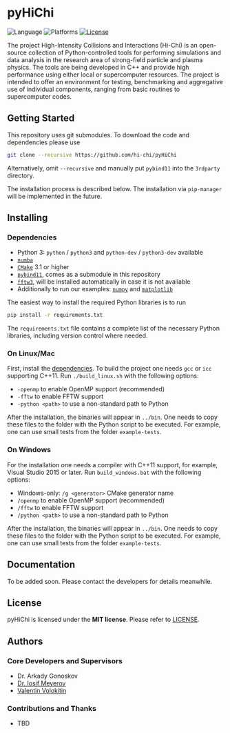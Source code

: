 pyHiChi
=======

![Language](https://img.shields.io/badge/language-python-orange.svg)
![Platforms](https://img.shields.io/badge/platform-linux%20%7C%20windows-lightgrey.svg)
[![License](https://img.shields.io/badge/license-MIT-blue.svg)](https://opensource.org/licenses/MIT)

The project High-Intensity Collisions and Interactions (Hi-Chi) is an open-source collection of Python-controlled tools for performing simulations and data analysis in the research area of strong-field particle and plasma physics. The tools are being developed in C++ and provide high performance using either local or supercomputer resources. The project is intended to offer an environment for testing, benchmarking and aggregative use of individual components, ranging from basic routines to supercomputer codes.

Getting Started
---------------

This repository uses git submodules. To download the code and dependencies please use
```bash
git clone --recursive https://github.com/hi-chi/pyHiChi
```

Alternatively, omit `--recursive` and manually put `pybind11` into the `3rdparty` directory.

The installation process is described below. The installation via `pip-manager` will be implemented in the future.

Installing
----------

### Dependencies

- Python 3: `python` / `python3` and `python-dev` / `python3-dev` available
- [`numba`](https://numba.pydata.org/)
- [`CMake`](https://cmake.org/) 3.1 or higher
- [`pybind11`](https://github.com/pybind/pybind11), comes as a submodule in this repository
- [`fftw3`](http://www.fftw.org/), will be installed automatically in case it is not available
- Additionally to run our examples: [`numpy`](https://numpy.org/) and [`matplotlib`](https://matplotlib.org/)

The easiest way to install the required Python libraries is to run
```bash
pip install -r requirements.txt
```
The `requirements.txt` file contains a complete list of the necessary Python libraries, including version control where needed.

### On Linux/Mac

First, install the [dependencies](###Dependencies). To build the project one needs `gcc` or `icc` supporting C++11.
Run `./build_linux.sh` with the following options:

- `-openmp` to enable OpenMP support (recommended)
- `-fftw` to enable FFTW support
- `-python <path>` to use a non-standard path to Python

After the installation, the binaries will appear in `../bin`. One needs to copy these files to the folder with the Python script to be executed. For example, one can use small tests from the folder `example-tests`.

### On Windows

For the installation one needs a compiler with C++11 support, for example, Visual Studio 2015 or later.
Run `build_windows.bat` with the following options:

- Windows-only: `/g <generator>` CMake generator name
- `/openmp` to enable OpenMP support (recommended)
- `/fftw` to enable FFTW support
- `/python <path>` to use a non-standard path to Python

After the installation, the binaries will appear in `../bin`. One needs to copy these files to the folder with the Python script to be executed. For example, one can use small tests from the folder `example-tests`.

Documentation
-------------

To be added soon. Please contact the developers for details meanwhile.

License
-------

pyHiChi is licensed under the **MIT license**. Please refer to [LICENSE](https://github.com/hi-chi/pyHiChi/blob/master/LICENSE).

Authors
-------

### Core Developers and Supervisors

- Dr. Arkady Gonoskov
- [Dr. Iosif Meyerov](https://sites.google.com/site/iosifmeyeroveng/)
- [Valentin Volokitin](https://github.com/ValentinV95)

### Contributions and Thanks

- TBD
